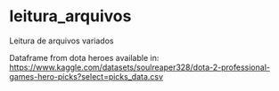# leitura_arquivos
Leitura de arquivos variados

Dataframe from dota heroes available in: https://www.kaggle.com/datasets/soulreaper328/dota-2-professional-games-hero-picks?select=picks_data.csv

